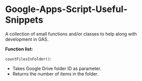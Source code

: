 # Google-Apps-Script-Useful-Snippets
A collection of small functions and/or classes to help along with development in GAS.

**Function list:**

`countFilesInFolder()`:

- Takes Google Drive folder ID as parameter.
- Returns the number of items in the folder.
